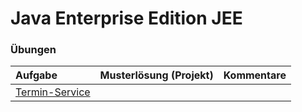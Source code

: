 # Java Enterprise Edition JEE #

### Übungen ###

| **Aufgabe** | **Musterlösung (Projekt)** | **Kommentare** |
|:------------|:----------------------------|:---------------|
| [Termin-Service](uebung_jee_terminservice.md) |                             |                |